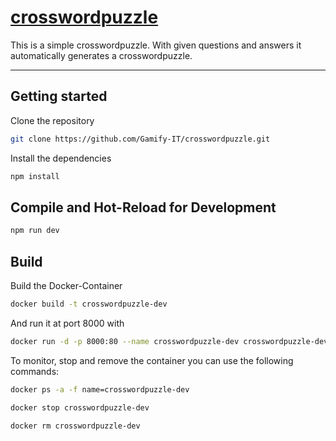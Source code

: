 # [crosswordpuzzle](https://github.com/Gamify-IT/crosswordpuzzle)

This is a simple crosswordpuzzle. With given questions and answers it automatically generates a crosswordpuzzle.  

---

## Getting started

Clone the repository  
```sh
git clone https://github.com/Gamify-IT/crosswordpuzzle.git
```

Install the dependencies  
```sh
npm install
```

## Compile and Hot-Reload for Development

```sh
npm run dev
```

## Build

Build the Docker-Container
```sh
docker build -t crosswordpuzzle-dev
```
And run it at port 8000 with
```sh
docker run -d -p 8000:80 --name crosswordpuzzle-dev crosswordpuzzle-dev
```

To monitor, stop and remove the container you can use the following commands:
```sh
docker ps -a -f name=crosswordpuzzle-dev
```
```sh
docker stop crosswordpuzzle-dev
```
```sh
docker rm crosswordpuzzle-dev
```
